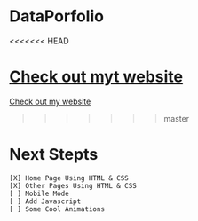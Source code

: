 # DataPorfolio
<<<<<<< HEAD

[Check out myt website](https://venebre.com/)
=======
[Check out my website](venebre.com)
>>>>>>> master

# Next Stepts

```
[X] Home Page Using HTML & CSS
[X] Other Pages Using HTML & CSS
[ ] Mobile Mode
[ ] Add Javascript 
[ ] Some Cool Animations
```
